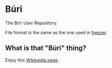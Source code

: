 # Búri

The Brrr User ReposItory.

File format is the same as the one used in [freezer](https://github.com/nyrst/freezer).

## What is that "Búri" thing?

Enjoy this [Wikipedia page](https://en.wikipedia.org/wiki/B%C3%BAri).